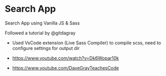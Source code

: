 # Search App

Search App using Vanilla JS & Sass

Followed a tutorial by @gitdagray

- Used VsCode extension (Live Sass Compiler) to compile scss, need to configure settings for output dir

- https://www.youtube.com/watch?v=Dk6Wopar10k
- https://www.youtube.com/DaveGrayTeachesCode
